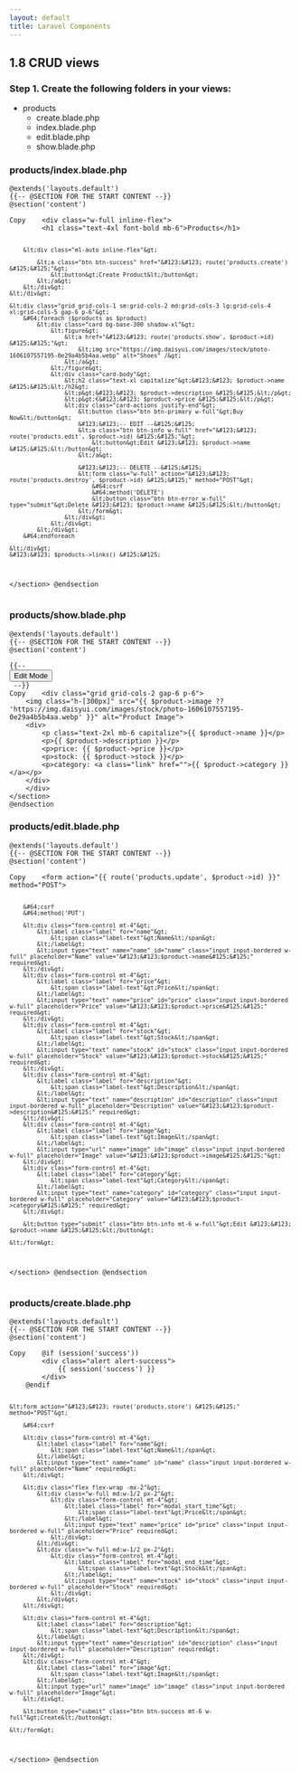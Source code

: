 ```yaml
---
layout: default
title: Laravel Components
---
```


<h2>1.8 CRUD views</h2>
<h3>Step 1. Create the following folders in your views:</h3>
<ul>
<li>products
<ul>
<li>create.blade.php</li>
<li>index.blade.php</li>
<li>edit.blade.php</li>
<li>show.blade.php</li>
</ul>
</li>
</ul>


<h3>products/index.blade.php</h3>
<div class="codesnippet-wrapper">
<div class="line-numbers"></div>
<pre class="codesnippet"><code>@extends('layouts.default')
{{-- @SECTION FOR THE START CONTENT --}}
@section('content')
<section class="mx-auto py-8 px-12 bg-base-100 rounded-md shadow-mdg">
Copy    &lt;div class="w-full inline-flex"&gt;
        &lt;h1 class="text-4xl font-bold mb-6"&gt;Products&lt;/h1&gt;

        &lt;div class="ml-auto inline-flex"&gt;

            &lt;a class="btn btn-success" href="&#123;&#123; route('products.create') &#125;&#125;"&gt;
                &lt;button&gt;Create Product&lt;/button&gt;
            &lt;/a&gt;
        &lt;/div&gt;
    &lt;/div&gt;

    &lt;div class="grid grid-cols-1 sm:grid-cols-2 md:grid-cols-3 lg:grid-cols-4 xl:grid-cols-5 gap-6 p-6"&gt;
        &#64;foreach ($products as $product)
            &lt;div class="card bg-base-300 shadow-xl"&gt;
                &lt;figure&gt;
                    &lt;a href="&#123;&#123; route('products.show', $product->id) &#125;&#125;"&gt;
                        &lt;img src="https://img.daisyui.com/images/stock/photo-1606107557195-0e29a4b5b4aa.webp" alt="Shoes" /&gt;
                    &lt;/a&gt;
                &lt;/figure&gt;
                &lt;div class="card-body"&gt;
                    &lt;h2 class="text-xl capitalize"&gt;&#123;&#123; $product->name &#125;&#125;&lt;/h2&gt;
                    &lt;p&gt;&#123;&#123; $product->description &#125;&#125;&lt;/p&gt;
                    &lt;p&gt;€&#123;&#123; $product->price &#125;&#125;&lt;/p&gt;
                    &lt;div class="card-actions justify-end"&gt;
                        &lt;button class="btn btn-primary w-full"&gt;Buy Now&lt;/button&gt;
                        &#123;&#123;-- EDIT --&#125;&#125;
                        &lt;a class="btn btn-info w-full" href="&#123;&#123; route('products.edit', $product->id) &#125;&#125;"&gt;
                            &lt;button&gt;Edit &#123;&#123; $product->name &#125;&#125;&lt;/button&gt;
                        &lt;/a&gt;

                        &#123;&#123;-- DELETE --&#125;&#125;
                        &lt;form class="w-full" action="&#123;&#123; route('products.destroy', $product->id) &#125;&#125;" method="POST"&gt;
                            &#64;csrf
                            &#64;method('DELETE')
                            &lt;button class="btn btn-error w-full" type="submit"&gt;Delete &#123;&#123; $product->name &#125;&#125;&lt;/button&gt;
                        &lt;/form&gt;
                    &lt;/div&gt;
                &lt;/div&gt;
            &lt;/div&gt;
        &#64;endforeach

    &lt;/div&gt;
    &#123;&#123; $products->links() &#125;&#125;

&lt;/section&gt;
@endsection</code></pre></div>


<h3>products/show.blade.php</h3>
<div class="codesnippet-wrapper">
<div class="line-numbers"></div>
<pre class="codesnippet"><code>@extends('layouts.default')
{{-- @SECTION FOR THE START CONTENT --}}
@section('content')
<section>
{{-- <a href="{{route('products.edit', $product->id)}}">
<button class="btn btn-info ml-auto">Edit Mode</button>
</a> --}}
Copy    &lt;div class="grid grid-cols-2 gap-6 p-6"&gt;
    &lt;img class="h-[300px]" src="&#123;&#123; $product->image ?? 'https://img.daisyui.com/images/stock/photo-1606107557195-0e29a4b5b4aa.webp' &#125;&#125;" alt="Product Image"&gt;
    &lt;div&gt;
        &lt;p class="text-2xl mb-6 capitalize"&gt;&#123;&#123; $product->name &#125;&#125;&lt;/p&gt;
        &lt;p&gt;&#123;&#123; $product->description &#125;&#125;&lt;/p&gt;
        &lt;p&gt;price: &#123;&#123; $product->price &#125;&#125;&lt;/p&gt;
        &lt;p&gt;stock: &#123;&#123; $product->stock &#125;&#125;&lt;/p&gt;
        &lt;p&gt;category: &lt;a class="link" href=""&gt;&#123;&#123; $product->category &#125;&#125;&lt;/a&gt;&lt;/p&gt;
    &lt;/div&gt;
    &lt;/div&gt;
&lt;/section&gt;
@endsection</code></pre></div>


<h3>products/edit.blade.php</h3>
<div class="codesnippet-wrapper">
<div class="line-numbers"></div>
<pre class="codesnippet"><code>@extends('layouts.default')
{{-- @SECTION FOR THE START CONTENT --}}
@section('content')
<section class="w-[30%] mx-auto py-8 px-12 bg-base-100 rounded-md shadow-md">
Copy    &lt;form action="&#123;&#123; route('products.update', $product->id) &#125;&#125;" method="POST"&gt;

        &#64;csrf
        &#64;method('PUT')

        &lt;div class="form-control mt-4"&gt;
            &lt;label class="label" for="name"&gt;
                &lt;span class="label-text"&gt;Name&lt;/span&gt;
            &lt;/label&gt;
            &lt;input type="text" name="name" id="name" class="input input-bordered w-full" placeholder="Name" value="&#123;&#123;$product->name&#125;&#125;" required&gt;
        &lt;/div&gt;
        &lt;div class="form-control mt-4"&gt;
            &lt;label class="label" for="price"&gt;
                &lt;span class="label-text"&gt;Price&lt;/span&gt;
            &lt;/label&gt;
            &lt;input type="text" name="price" id="price" class="input input-bordered w-full" placeholder="Price" value="&#123;&#123;$product->price&#125;&#125;" required&gt;
        &lt;/div&gt;
        &lt;div class="form-control mt-4"&gt;
            &lt;label class="label" for="stock"&gt;
                &lt;span class="label-text"&gt;Stock&lt;/span&gt;
            &lt;/label&gt;
            &lt;input type="text" name="stock" id="stock" class="input input-bordered w-full" placeholder="Stock" value="&#123;&#123;$product->stock&#125;&#125;" required&gt;
        &lt;/div&gt;
        &lt;div class="form-control mt-4"&gt;
            &lt;label class="label" for="description"&gt;
                &lt;span class="label-text"&gt;Description&lt;/span&gt;
            &lt;/label&gt;
            &lt;input type="text" name="description" id="description" class="input input-bordered w-full" placeholder="Description" value="&#123;&#123;$product->description&#125;&#125;" required&gt;
        &lt;/div&gt;
        &lt;div class="form-control mt-4"&gt;
            &lt;label class="label" for="image"&gt;
                &lt;span class="label-text"&gt;Image&lt;/span&gt;
            &lt;/label&gt;
            &lt;input type="url" name="image" id="image" class="input input-bordered w-full" placeholder="Image" value="&#123;&#123;$product->image&#125;&#125;"&gt;
        &lt;/div&gt;
        &lt;div class="form-control mt-4"&gt;
            &lt;label class="label" for="category"&gt;
                &lt;span class="label-text"&gt;Category&lt;/span&gt;
            &lt;/label&gt;
            &lt;input type="text" name="category" id="category" class="input input-bordered w-full" placeholder="Category" value="&#123;&#123;$product->category&#125;&#125;" required&gt;
        &lt;/div&gt;

        &lt;button type="submit" class="btn btn-info mt-6 w-full"&gt;Edit &#123;&#123; $product->name &#125;&#125;&lt;/button&gt;

    &lt;/form&gt;
&lt;/section&gt;
@endsection
@endsection</code></pre></div>


<h3>products/create.blade.php</h3>
<div class="codesnippet-wrapper">
<div class="line-numbers"></div>
<pre class="codesnippet"><code>@extends('layouts.default')
{{-- @SECTION FOR THE START CONTENT --}}
@section('content')
<section class="w-[30%] mx-auto py-8 px-12 bg-base-100 rounded-md shadow-md">
Copy    &#64;if (session('success'))
        &lt;div class="alert alert-success"&gt;
            &#123;&#123; session('success') &#125;&#125;
        &lt;/div&gt;
    &#64;endif

    &lt;form action="&#123;&#123; route('products.store') &#125;&#125;" method="POST"&gt;

        &#64;csrf

        &lt;div class="form-control mt-4"&gt;
            &lt;label class="label" for="name"&gt;
                &lt;span class="label-text"&gt;Name&lt;/span&gt;
            &lt;/label&gt;
            &lt;input type="text" name="name" id="name" class="input input-bordered w-full" placeholder="Name" required&gt;
        &lt;/div&gt;

        &lt;div class="flex flex-wrap -mx-2"&gt;
            &lt;div class="w-full md:w-1/2 px-2"&gt;
                &lt;div class="form-control mt-4"&gt;
                    &lt;label class="label" for="modal_start_time"&gt;
                        &lt;span class="label-text"&gt;Price&lt;/span&gt;
                    &lt;/label&gt;
                    &lt;input type="text" name="price" id="price" class="input input-bordered w-full" placeholder="Price" required&gt;
                &lt;/div&gt;
            &lt;/div&gt;
            &lt;div class="w-full md:w-1/2 px-2"&gt;
                &lt;div class="form-control mt-4"&gt;
                    &lt;label class="label" for="modal_end_time"&gt;
                        &lt;span class="label-text"&gt;Stock&lt;/span&gt;
                    &lt;/label&gt;
                    &lt;input type="text" name="stock" id="stock" class="input input-bordered w-full" placeholder="Stock" required&gt;
                &lt;/div&gt;
            &lt;/div&gt;
        &lt;/div&gt;

        &lt;div class="form-control mt-4"&gt;
            &lt;label class="label" for="description"&gt;
                &lt;span class="label-text"&gt;Description&lt;/span&gt;
            &lt;/label&gt;
            &lt;input type="text" name="description" id="description" class="input input-bordered w-full" placeholder="Description" required&gt;
        &lt;/div&gt;
        &lt;div class="form-control mt-4"&gt;
            &lt;label class="label" for="image"&gt;
                &lt;span class="label-text"&gt;Image&lt;/span&gt;
            &lt;/label&gt;
            &lt;input type="url" name="image" id="image" class="input input-bordered w-full" placeholder="Image"&gt;
        &lt;/div&gt;

        &lt;button type="submit" class="btn btn-success mt-6 w-full"&gt;Create&lt;/button&gt;

    &lt;/form&gt;
&lt;/section&gt;
&#64;endsection</code></pre></div>
